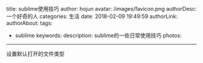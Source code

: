 title: sublime使用技巧
author: hojun
avatar: /images/favicon.png
authorDesc: 一个好奇的人
categories: 生活
date: 2018-02-09 19:49:59
authorLink:
authorAbout:
tags:
 - sublime
keywords:
description:
 sublime的一些日常使用技巧
photos:
---
设置默认打开的文件类型
